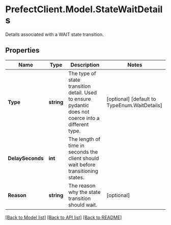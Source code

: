 # PrefectClient.Model.StateWaitDetails
Details associated with a WAIT state transition.

## Properties

Name | Type | Description | Notes
------------ | ------------- | ------------- | -------------
**Type** | **string** | The type of state transition detail. Used to ensure pydantic does not coerce into a different type. | [optional] [default to TypeEnum.WaitDetails]
**DelaySeconds** | **int** | The length of time in seconds the client should wait before transitioning states. | 
**Reason** | **string** | The reason why the state transition should wait. | [optional] 

[[Back to Model list]](../README.md#documentation-for-models) [[Back to API list]](../README.md#documentation-for-api-endpoints) [[Back to README]](../README.md)

